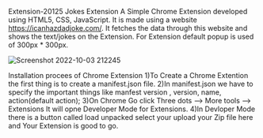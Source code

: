 Extension-20125
Jokes Extension  A Simple Chrome Extension developed using HTML5, CSS, JavaScript. It is made using a website https://icanhazdadjoke.com/. It fetches the data through this website and shows the text/jokes on the Extension. For Extension default popup is used of 300px * 300px. 
 
 ![Screenshot 2022-10-03 212245](https://user-images.githubusercontent.com/101171412/193629120-858699b9-c58e-4308-94e7-15da96151146.png)

Installation procees of Chrome Extension
1)To Create a Chrome Extention the first thing is to create a manifest.json file.
2)In manifest.json we have to specify the important things like manfest version , version, name, action(default action);
3)On Chrome Go click Three dots --> More tools --> Extensions It will opne Developer Mode for Extensions.
4)In Devloper Mode there is a button called load unpacked select your upload your Zip file here and Your Extension is good to go.
